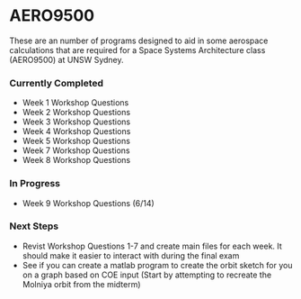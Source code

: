 # AERO9500

These are an number of programs designed to aid in some aerospace calculations that are required for a Space Systems Architecture class (AERO9500) at UNSW Sydney.

### Currently Completed
- Week 1 Workshop Questions
- Week 2 Workshop Questions
- Week 3 Workshop Questions
- Week 4 Workshop Questions
- Week 5 Workshop Questions
- Week 7 Workshop Questions
- Week 8 Workshop Questions

### In Progress
- Week 9 Workshop Questions (6/14)

### Next Steps
- Revist Workshop Questions 1-7 and create main files for each week. It should make it easier to interact with during the final exam
- See if you can create a matlab program to create the orbit sketch for you on a graph based on COE input (Start by attempting to recreate the Molniya orbit from the midterm)
